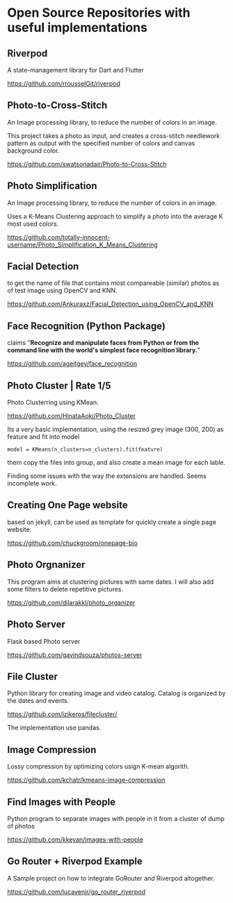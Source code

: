 # Open Source Repositories with useful implementations

## Riverpod
A state-management library for Dart and Flutter

https://github.com/rrousselGit/riverpod

## Photo-to-Cross-Stitch

An Image processing library, to reduce the number of colors in an image.

This project takes a photo as input, and creates a cross-stitch needlework pattern as output with the specified number of colors and canvas background color.

https://github.com/swatsonadair/Photo-to-Cross-Stitch

## Photo Simplification

An Image processing library, to reduce the number of colors in an image.

Uses a K-Means Clustering approach to simplify a photo into the average K most used colors.

https://github.com/totally-innocent-username/Photo_Simplification_K_Means_Clustering

## Facial Detection

to get the name of file that contains most compareable (similar) photos as of test image using OpenCV and KNN.

https://github.com/Ankuraxz/Facial_Detection_using_OpenCV_and_KNN

## Face Recognition (Python Package)

claims  "__Recognize and manipulate faces from Python or from the command line with the world's simplest face recognition library.__"

https://github.com/ageitgey/face_recognition

## Photo Cluster | Rate 1/5

Photo Clusterring using KMean.

https://github.com/HinataAoki/Photo_Cluster

Its a very basic implementation, using the resized grey image (300, 200) as feature and fit into model

`model = KMeans(n_clusters=n_clusters).fit(feature)` 

them copy the files into group, and also create a mean image for each lable.

Finding some issues with the way the extensions are handled. Seems incomplete work.

## Creating One Page website

based on jekyll, can be used as template for quickly create a single page website.

https://github.com/chuckgroom/onepage-bio

## Photo Orgnanizer

This program aims at clustering pictures with same dates. I will also add some filters to delete repetitive pictures.

https://github.com/dilarakkl/photo_organizer

## Photo Server

Flask based Photo server

https://github.com/gavindsouza/photos-server

## File Cluster

Python library for creating image and video catalog. Catalog is organized by the dates and events. 

https://github.com/izikeros/filecluster/

The implementation use pandas. 

## Image Compression
Lossy compression by optimizing colors usign K-mean algorith.

https://github.com/kchatr/kmeans-image-compression

## Find Images with People

Python program to separate images with people in it from a cluster of dump of photos

https://github.com/kkeyan/images-with-people

## Go Router + Riverpod Example

A Sample project on how to integrate GoRouter and Riverpod altogether.

https://github.com/lucavenir/go_router_riverpod
